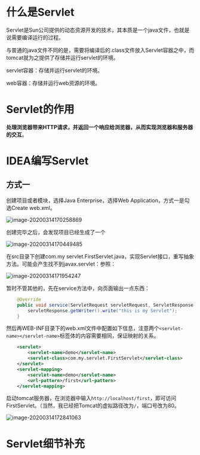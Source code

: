 # 什么是Servlet

Servlet是Sun公司提供的动态资源开发的技术，其本质是一个java文件，也就是说需要编译运行的过程。

与普通的java文件不同的是，需要将编译后的.class文件放入Servlet容器之中，而tomcat就为之提供了存储并运行servlet的环境。



servlet容器：存储并运行servlet的环境。

web容器：存储并运行web资源的环境。



# Servlet的作用

**处理浏览器带来HTTP请求，并返回一个响应给浏览器，从而实现浏览器和服务器的交互**。



# IDEA编写Servlet

## 方式一

创建项目或者模块，选择Java Enterprise，选择Web Application，方式一是勾选Create web.xml。

![image-20200314170258869](C:\Users\13327\AppData\Roaming\Typora\typora-user-images\image-20200314170258869.png)

创建完毕之后，会发现项目已经生成了一个

![image-20200314170449485](C:\Users\13327\AppData\Roaming\Typora\typora-user-images\image-20200314170449485.png)



在src目录下创建com.my servlet.FirstServlet.java，实现Servlet接口，重写抽象方法。可能会产生找不到javax.servlet：参照：

![image-20200314171954247](C:\Users\13327\AppData\Roaming\Typora\typora-user-images\image-20200314171954247.png)

暂时不管其他的，先在service方法中，向页面输出一点东西：

```java
    @Override
    public void service(ServletRequest servletRequest, ServletResponse servletResponse) throws ServletException, IOException {
        servletResponse.getWriter().write("this is my Servlet");
    }
```

然后再WEB-INF目录下的web.xml文件中配置如下信息，注意两个`<servlet-name></servlet-name>`标签体的内容需要相同，保证映射的关系。

```xml
    <servlet>
        <servlet-name>demo</servlet-name>
        <servlet-class>com.my.servlet.FirstServlet</servlet-class>
    </servlet>
    <servlet-mapping>
        <servlet-name>demo</servlet-name>
        <url-pattern>/first</url-pattern>
    </servlet-mapping>
```



启动tomcat服务器，在浏览器中输入`http://localhost/first`，即可访问FirstServlet。（当然，我已经把Tomcat的虚拟路径改为`/`，端口号改为80。

![image-20200314172841063](C:\Users\13327\AppData\Roaming\Typora\typora-user-images\image-20200314172841063.png)

# Servlet细节补充

